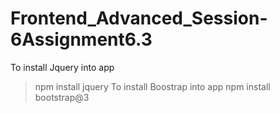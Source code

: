 # Frontend_Advanced_Session-6Assignment6.3
To install Jquery into app
> npm install jquery
To install Boostrap into app
> npm install bootstrap@3
